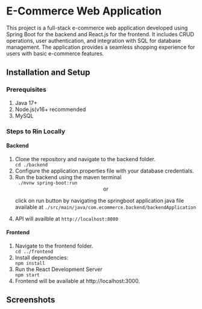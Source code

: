<h1>E-Commerce Web Application</h1>


This project is a full-stack e-commerce web application developed using Spring Boot for the backend and React.js for the frontend. It includes CRUD operations, user authentication, and integration with SQL for database management. The application provides a seamless shopping experience for users with basic e-commerce features.

<h2> Installation and Setup</h2>
<h3>Prerequisites</h3>
<ol>
  <li>Java 17+</li>
  <li>Node.js(v16+ recommended</li>
  <li>MySQL</li>
</ol>
<h3>Steps to Rin Locally</h3>
<h4>Backend</h4>
<ol>
  <li>Clone the repository and navigate to the backend folder.</li>
  <code>cd ./backend</code>
  <li>Configure the application.properties file with your database credentials.</li>
  <li>Run the backend using the maven terminal</li>
<code> ./mvnw spring-boot:run</code> 
<center> or</center>
<p>click on run button by navigating the springboot application java file available at <code>./src/main/java/com.ecommerce.backend/backendApplication</code></p>
<li>API will availble at <code>http://localhost:8080</code></li>
</ol>

<h4>Frontend</h4>
<ol>
  <li>Navigate to the frontend folder.</li>
  <code>cd ../frontend</code>
  <li>Install dependencies:</li>
  <code>npm install</code>
  <li>Run the React Development Server</li>
  <code>npm start</code>
<li>Frontend will be available at http://localhost:3000.</li>
</ol>


<h2>Screenshots</h2>

